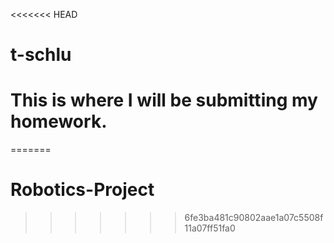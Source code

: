 <<<<<<< HEAD
# t-schlu
# This is where I will be submitting my homework.
=======
# Robotics-Project
>>>>>>> 6fe3ba481c90802aae1a07c5508f11a07ff51fa0
